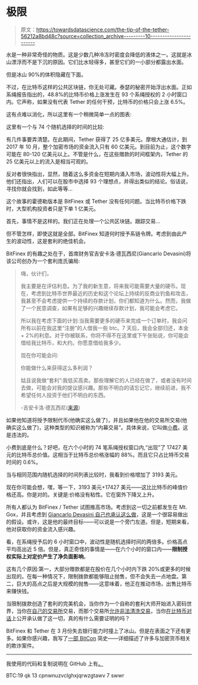 # 极限

> 原文：<https://towardsdatascience.com/the-tip-of-the-tether-56212a8bd48c?source=collection_archive---------10----------------------->

水是一种非常奇怪的物质。这是少数几种冷冻时密度会降低的液体之一。这就是冰山漂浮而不是下沉的原因。它们比水轻得多，甚至它们的一小部分都露出水面。

但是冰山 90%的体积隐藏在下面。

不过，在比特币这样的公共区块链，你无处可藏。泰瑟的秘密开始浮出水面。正如系绳报告指出的，48.8%的比特币价格上涨发生在 93 个系绳授权的 2 小时窗口内。它声称，如果没有代表 Tether 的任何干预，比特币的价格只会上涨 6.5%。

这有点难以消化，所以这里有一个稍微简单一点的图表:

这里有一个与 74 个随机选择的时间的比较:

有几件事要弄清楚。在此期间，Tether 获得了 25 亿多美元。摩根大通估计，到 2017 年 10 月，整个加密市场的资金流入只有 60 亿美元。到目前为止，这个数字可能在 80-120 亿美元以上。不管是什么，在这些赠款的时间框架内，Tether 的 25 亿美元以上的流入是相当可观的。

反对者很快指出，显然，随着这么多资金在短期内涌入市场，波动性将大幅上升。他们还指出，人们可以在股市中选择 93 个理想点，并得出类似的结论。俗话说，寻找你就会找到，如此等等…

这个故事的霍德勒版本是 BitFinex 或 Tether 没有任何问题。当比特币价格下跌时，大型机构投资者只是下单 1 亿美元。

首先，事情不是这样的。我们正在处理一个公共区块链。跟踪交易…

但不管怎样，即使这就是全部。BitFinex 知道何时授予系链令牌。考虑到由此产生的波动性，这是套利的绝佳机会。

BitFinex 的有趣之处在于，首席财务官吉安卡洛·德瓦西尼(Giancarlo Devasini)将该公司创办为一个套利庞氏骗局:

> 嗨，伙计们，
> 
> 我主要是在评估利息。为了我的新生意，将来我可能需要大量的硬币。现在，考虑到比特币世界最近的历史和这个论坛上持续的反商业钓鱼和攻击，我甚至不会考虑提供一个持续的存款计划，你们都知道为什么。然而，我做了一个民意调查，如果有足够的兴趣继续存款计划，我可能会考虑它。
> 
> 所以我在考虑下面的计划:当我需要更多的硬币来完成一个订单时，我会问所有以前在我这里“注册”的人借我一些 btc。7 天后，我会全部归还，本金+ 2%的利息。对于你被联系，你将不得不在这里或下午张贴说，你可能会借给我比特币，和大约。你愿意借给我多少。
> 
> 现在你可能会问:
> 
> 你能做什么来获得这么多利润？
> 
> 姑且说我做“套利”:我低买高卖。那些理解它的人已经在做了，或者没有时间去做，可能会对我的提议感兴趣。那些不明白的请忘记它，继续前进，我不希望任何人投资于他们不明白的东西。
> 
> -吉安卡洛·德瓦西尼([来源](https://web.archive.org/web/20160225205131/https://bitcointalk.org/index.php?topic=109285.0;all))

如果他知道将授予限制代币(他确实这么做了)，并且如果他在他的交易所交易(他确实这么做了)，这种类型的知识被称为“内幕交易”。具体来说，它叫做[小费](https://www.investopedia.com/terms/t/tipping.asp)。这是违法的。

小费到底是什么？好吧，在六个小时的 74 笔系绳授权窗口内,“出现”了 17427 美元的比特币总价值。这相当于比特币总价格涨幅的 88%。而且它只占比特币交易时间的 0.6%。

当与相同范围内随机选择的时间列表比较时，我看到价格增加了 3193 美元。

现在你可能会想，嘿，等一下，3193 美元+17427 美元——这比比特币的峰值价格还高。你是对的。关键是:价格没有粘性。它在窗外下降又上升。

所有人都认为 BitFinex / Tether 试图推高市场。考虑到这一切之前都发生在 Mt. Gox，并且考虑到 [Giancarlo Devasini 自己也承认这么做](https://bitcointalk.org/index.php?topic=660948.msg7450573#msg7450573)，这是一个很容易做出的假设。或许，这是他的最终目标——可以说是一个旁门左道。但是，短期来看，他对获取你的资金流入感兴趣。

看，在系绳授予后的 6 小时窗口中，波动性是随机选择时间的两倍多。价格高点平均高出近 5 倍。但是，真正奇怪的事情是——在六个小时的窗口内——**限制授权实际上对定价产生了净负面影响**。

这有几个原因:第一，大部分赠款都是在股价在几个小时内下跌 20%或更多的时候出现的。在每一种情况下，限制拨款都能够阻止抛售，但不会失去一点地盘。第二，巨大的高点之后是大规模的抛售——这意味着，他正在推动市场，出售比特币来赚快钱。

当限制拨款创造了套利的完美机会，当你作为一个自称的套利大师开始进入密码世界，当你[在自己的交易所](https://medium.com/@bitfinexed/wash-trading-bitcoin-part-ii-who-and-why-is-someone-wash-trading-on-bitfinex-e1c7b5e0b3bb)交易，而那个交易所[允许非法清洗交易](https://medium.com/@bitfinexed/wash-trading-bitcoin-how-bitfinex-benefits-from-fraudulent-trading-8bd66be73215)，当你[在比特币对话](https://bitcointalk.org/index.php?topic=660948.msg7450573#msg7450573)上公开承认做了这一切，真的有什么需要证明的吗？

BitFinex 和 Tether 在 3 月份失去银行能力时撞上了冰山。但是在表面之下还有更多。如果你感兴趣，我写了[一部 BitCon](https://hackernoon.com/a-brief-history-of-bitcon-cf358da30bf0) 简史——详细描述了许多与加密货币相关的欺诈案件。

***

我使用的代码和复制说明在 GitHub 上有[。](https://github.com/cuzzo/the-tether-effect)

BTC:19 qk 13 cpnwnuzvclghxjqrwzgtawv 7 swwr